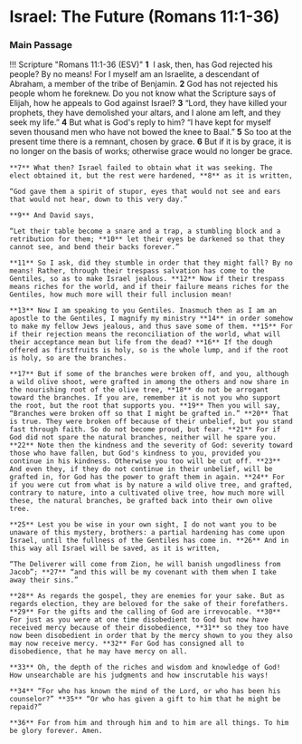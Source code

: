 # Israel: The Future (Romans 11:1-36)

### Main Passage

!!! Scripture "Romans 11:1-36 (ESV)"
    **1**  I ask, then, has God rejected his people? By no means! For I myself am an Israelite, a descendant of Abraham, a member of the tribe of Benjamin. **2** God has not rejected his people whom he foreknew. Do you not know what the Scripture says of Elijah, how he appeals to God against Israel? **3** “Lord, they have killed your prophets, they have demolished your altars, and I alone am left, and they seek my life.” **4** But what is God's reply to him? “I have kept for myself seven thousand men who have not bowed the knee to Baal.” **5** So too at the present time there is a remnant, chosen by grace. **6** But if it is by grace, it is no longer on the basis of works; otherwise grace would no longer be grace.  
    
    **7** What then? Israel failed to obtain what it was seeking. The elect obtained it, but the rest were hardened, **8** as it is written,  
    
    “God gave them a spirit of stupor, eyes that would not see and ears that would not hear, down to this very day.”  
    
    **9** And David says,  
    
    “Let their table become a snare and a trap, a stumbling block and a retribution for them; **10** let their eyes be darkened so that they cannot see, and bend their backs forever.”  
    
    **11** So I ask, did they stumble in order that they might fall? By no means! Rather, through their trespass salvation has come to the Gentiles, so as to make Israel jealous. **12** Now if their trespass means riches for the world, and if their failure means riches for the Gentiles, how much more will their full inclusion mean!  
    
    **13** Now I am speaking to you Gentiles. Inasmuch then as I am an apostle to the Gentiles, I magnify my ministry **14** in order somehow to make my fellow Jews jealous, and thus save some of them. **15** For if their rejection means the reconciliation of the world, what will their acceptance mean but life from the dead? **16** If the dough offered as firstfruits is holy, so is the whole lump, and if the root is holy, so are the branches.  
    
    **17** But if some of the branches were broken off, and you, although a wild olive shoot, were grafted in among the others and now share in the nourishing root of the olive tree, **18** do not be arrogant toward the branches. If you are, remember it is not you who support the root, but the root that supports you. **19** Then you will say, “Branches were broken off so that I might be grafted in.” **20** That is true. They were broken off because of their unbelief, but you stand fast through faith. So do not become proud, but fear. **21** For if God did not spare the natural branches, neither will he spare you. **22** Note then the kindness and the severity of God: severity toward those who have fallen, but God's kindness to you, provided you continue in his kindness. Otherwise you too will be cut off. **23** And even they, if they do not continue in their unbelief, will be grafted in, for God has the power to graft them in again. **24** For if you were cut from what is by nature a wild olive tree, and grafted, contrary to nature, into a cultivated olive tree, how much more will these, the natural branches, be grafted back into their own olive tree.  
    
    **25** Lest you be wise in your own sight, I do not want you to be unaware of this mystery, brothers: a partial hardening has come upon Israel, until the fullness of the Gentiles has come in. **26** And in this way all Israel will be saved, as it is written,  
    
    “The Deliverer will come from Zion, he will banish ungodliness from Jacob”; **27** “and this will be my covenant with them when I take away their sins.”  
    
    **28** As regards the gospel, they are enemies for your sake. But as regards election, they are beloved for the sake of their forefathers. **29** For the gifts and the calling of God are irrevocable. **30** For just as you were at one time disobedient to God but now have received mercy because of their disobedience, **31** so they too have now been disobedient in order that by the mercy shown to you they also may now receive mercy. **32** For God has consigned all to disobedience, that he may have mercy on all.  
    
    **33** Oh, the depth of the riches and wisdom and knowledge of God! How unsearchable are his judgments and how inscrutable his ways!  
    
    **34** “For who has known the mind of the Lord, or who has been his counselor?” **35** “Or who has given a gift to him that he might be repaid?”  
    
    **36** For from him and through him and to him are all things. To him be glory forever. Amen.  
